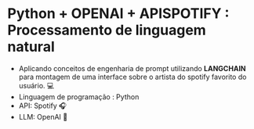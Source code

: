 # Python + OPENAI + APISPOTIFY : Processamento de linguagem natural
* Aplicando conceitos de engenharia de prompt utilizando **LANGCHAIN** para montagem de uma interface sobre o artista do spotify favorito do usuário. 💻
* Linguagem de programação : Python
* API: Spotify 🎧
* LLM: OpenAI 🤖

